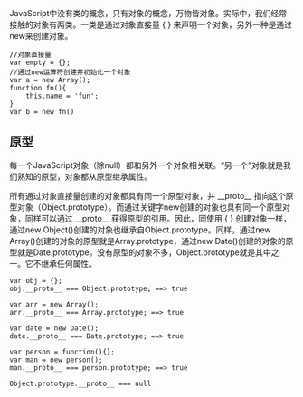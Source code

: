 JavaScript中没有类的概念，只有对象的概念，万物皆对象。实际中，我们经常接触的对象有两类。一类是通过对象直接量 { } 来声明一个对象，另外一种是通过new来创建对象。
```
//对象直接量
var empty = {};
//通过new运算符创建并初始化一个对象
var a = new Array();
function fn(){
    this.name = 'fun';
}
var b = new fn()
```

## 原型
每一个JavaScript对象（除null）都和另外一个对象相关联。“另一个”对象就是我们熟知的原型，对象都从原型继承属性。

所有通过对象直接量创建的对象都具有同一个原型对象，并 \_\_proto\_\_ 指向这个原型对象（Object.prototype）。而通过关键字new创建的对象也具有同一个原型对象，同样可以通过 \_\_proto\_\_ 获得原型的引用。因此，同使用 { } 创建对象一样，通过new Object()创建的对象也继承自Object.prototype。同样，通过new Array()创建的对象的原型就是Array.prototype，通过new Date()创建的对象的原型就是Date.prototype。没有原型的对象不多，Object.prototype就是其中之一。它不继承任何属性。
```
var obj = {};
obj.__proto__ === Object.prototype; ==> true

var arr = new Array();
arr.__proto__ === Array.prototype; ==> true

var date = new Date();
date.__proto__ === Date.prototype; ==> true

var person = function(){};
var man = new person();
man.__proto__ === person.prototype; ==> true

Object.prototype.__proto__ === null
```

